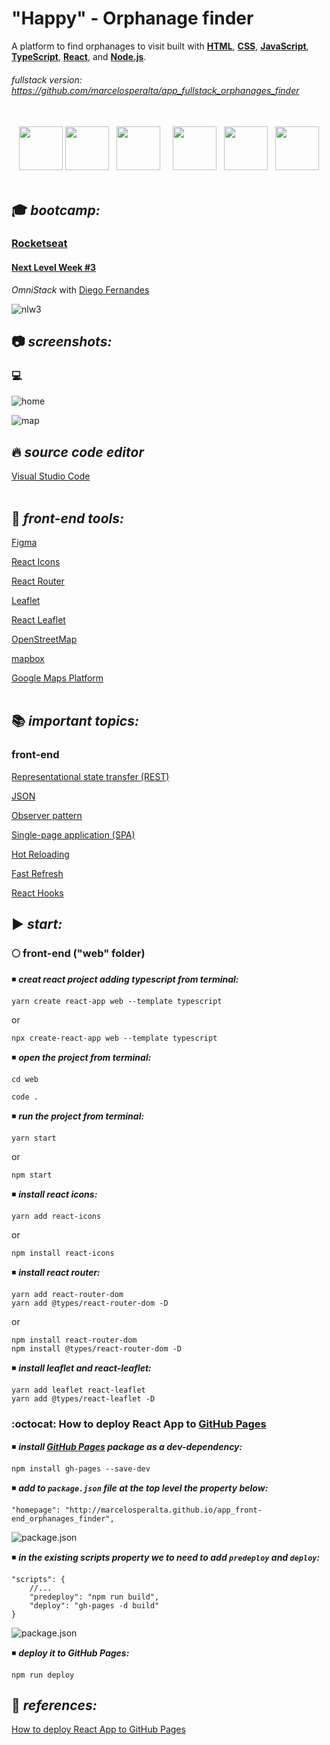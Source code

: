 # "Happy" - Orphanage finder  

A platform to find orphanages to visit built with **[HTML](https://whatwg.org/)**, **[CSS](https://www.w3.org/Style/CSS/)**, **[JavaScript](https://developer.mozilla.org/en-US/docs/Web/JavaScript)**, **[TypeScript](https://www.typescriptlang.org/)**, **[React](https://reactjs.org/)**, and **[Node.js](https://nodejs.org/)**.  

###### _fullstack version:_ https://github.com/marcelosperalta/app_fullstack_orphanages_finder

<br>

<div align="center">
    <img src="./readme/logo_html.png" width="70">
    <img src="./readme/logo_css.png" width="70">
    &nbsp;
    <img src="./readme/logo_javascript.png" width="70">
    &nbsp;
    &nbsp;
    <img src="./readme/logo_typescript.png" width="70">
    &nbsp;
    <img src="./readme/logo_react.png" width="70">
    &nbsp;
    <img src="./readme/logo_nodejs.png" width="70">
</div>

<br>

## :mortar_board: **_bootcamp:_**  

### [Rocketseat](https://rocketseat.com.br/)

#### [Next Level Week #3](https://nextlevelweek.com/)

*OmniStack* with [Diego Fernandes](https://github.com/diego3g)  

![nlw3](./readme/nlw3.jpg)
<br>

## :camera: **_screenshots:_**  

### :computer:  

![home](./readme/screenshot_web_01_home.png)  

![map](./readme/screenshot_web_02_map.png)  

## :fire: **_source code editor_**  

[Visual Studio Code](https://code.visualstudio.com/)  
<br>

## :wrench: **_front-end tools:_**  

[Figma](https://www.figma.com/)  

[React Icons](https://react-icons.github.io/react-icons/)  

[React Router](https://reactrouter.com/web/guides/quick-start)  

[Leaflet](https://leafletjs.com/)  

[React Leaflet](https://react-leaflet.js.org/)  

[OpenStreetMap](https://www.openstreetmap.org/)  

[mapbox](https://www.mapbox.com/)  

[Google Maps Platform](https://cloud.google.com/maps-platform)  
<br>

## :books: **_important topics:_**  

### front-end

[Representational state transfer (REST)](https://en.wikipedia.org/wiki/Representational_state_transfer)  

[JSON](https://www.json.org/)  

[Observer pattern](https://en.wikipedia.org/wiki/Observer_pattern#Uncoupled)  

[Single-page application (SPA)](https://en.wikipedia.org/wiki/Single-page_application)  

[Hot Reloading](https://reactnative.dev/blog/2016/03/24/introducing-hot-reloading.html#hot-reloading)  

[Fast Refresh](https://reactnative.dev/docs/fast-refresh)  

[React Hooks](https://reactjs.org/docs/hooks-intro.html)  

## :arrow_forward: **_start:_**  

### :full_moon: front-end ("web" folder)

:black_medium_small_square: **_creat react project adding typescript from terminal:_**  

```
yarn create react-app web --template typescript
```

or  

```
npx create-react-app web --template typescript
```

:black_medium_small_square: **_open the project from terminal:_**  

```
cd web
```

```
code .
```

:black_medium_small_square: **_run the project from terminal:_**  

```
yarn start
```

or  

```
npm start
```

:black_medium_small_square: **_install react icons:_**  

```
yarn add react-icons
```

or  

```
npm install react-icons
```

:black_medium_small_square: **_install react router:_**  

```
yarn add react-router-dom
yarn add @types/react-router-dom -D
```

or  

```
npm install react-router-dom
npm install @types/react-router-dom -D
```

:black_medium_small_square: **_install leaflet and react-leaflet:_**  

```
yarn add leaflet react-leaflet
yarn add @types/react-leaflet -D
```

### :octocat: How to deploy React App to [GitHub Pages](https://pages.github.com/)

:black_medium_small_square: **_install [GitHub Pages](https://www.npmjs.com/package/gh-pages) package as a dev-dependency:_**  

```
npm install gh-pages --save-dev
```

:black_medium_small_square: **_add to ```package.json``` file at the top level the property below:_**  

```
"homepage": "http://marcelosperalta.github.io/app_front-end_orphanages_finder",
```

![package.json](./readme/screenshot_web_03_package_json.png)

:black_medium_small_square: **_in the existing scripts property we to need to add ```predeploy``` and ```deploy```:_**  

```
"scripts": {
    //...
    "predeploy": "npm run build",
    "deploy": "gh-pages -d build"
}
```

![package.json](./readme/screenshot_web_04_package_json.png)

:black_medium_small_square: **_deploy it to GitHub Pages:_**  

```
npm run deploy
```

## :blue_book: **_references:_**  

[How to deploy React App to GitHub Pages](https://create-react-app.dev/docs/deployment/#step-1-deploying-your-react-project-to-vercel)  